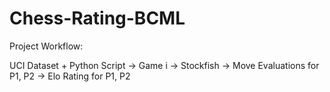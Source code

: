 Chess-Rating-BCML
=================

Project Workflow:

UCI Dataset + Python Script -> Game i -> Stockfish -> Move Evaluations for P1, P2 -> Elo Rating for P1, P2



